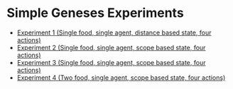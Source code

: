 # Simple Geneses Experiments

- <a href="https://github.com/frankhart2018/simple-gen/tree/master/exp-1">Experiment 1 (Single food, single agent, distance based state, four actions)</a>
- <a href="https://github.com/frankhart2018/simple-gen/tree/master/exp-2">Experiment 2 (Single food, single agent, scope based state, four actions)</a>
- <a href="https://github.com/frankhart2018/simple-gen/tree/master/exp-3">Experiment 3 (Single food, single agent, scope based state, four actions)</a>
- <a href="https://github.com/frankhart2018/simple-gen/tree/master/exp-4">Experiment 4 (Two food, single agent, scope based state, four actions)</a>